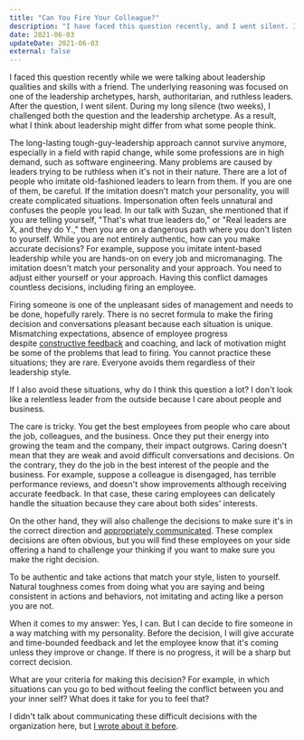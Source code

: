 ```yaml
---
title: "Can You Fire Your Colleague?"
description: "I have faced this question recently, and I went silent. I knew that laying off people or firing someone specific are unpleasant moments of management."
date: 2021-06-03
updateDate: 2021-06-03
external: false
---
```


I faced this question recently while we were talking about leadership qualities and skills with a friend. The underlying reasoning was focused on one of the leadership archetypes, harsh, authoritarian, and ruthless leaders. After the question, I went silent. During my long silence (two weeks), I challenged both the question and the leadership archetype. As a result, what I think about leadership might differ from what some people think.

The long-lasting tough-guy-leadership approach cannot survive anymore, especially in a field with rapid change, while some professions are in high demand, such as software engineering. Many problems are caused by leaders trying to be ruthless when it's not in their nature. There are a lot of people who imitate old-fashioned leaders to learn from them. If you are one of them, be careful. If the imitation doesn't match your personality, you will create complicated situations. Impersonation often feels unnatural and confuses the people you lead. In our talk with Suzan, she mentioned that if you are telling yourself, "That's what true leaders do," or "Real leaders are X, and they do Y.," then you are on a dangerous path where you don't listen to yourself. While you are not entirely authentic, how can you make accurate decisions? For example, suppose you imitate intent-based leadership while you are hands-on on every job and micromanaging. The imitation doesn't match your personality and your approach. You need to adjust either yourself or your approach. Having this conflict damages countless decisions, including firing an employee.

Firing someone is one of the unpleasant sides of management and needs to be done, hopefully rarely. There is no secret formula to make the firing decision and conversations pleasant because each situation is unique. Mismatching expectations, absence of employee progress despite [constructive feedback](/importance-of-the-feedback/) and coaching, and lack of motivation might be some of the problems that lead to firing. You cannot practice these situations; they are rare. Everyone avoids them regardless of their leadership style.

If I also avoid these situations, why do I think this question a lot? I don't look like a relentless leader from the outside because I care about people and business.

The care is tricky. You get the best employees from people who care about the job, colleagues, and the business. Once they put their energy into growing the team and the company, their impact outgrows. Caring doesn't mean that they are weak and avoid difficult conversations and decisions. On the contrary, they do the job in the best interest of the people and the business. For example, suppose a colleague is disengaged, has terrible performance reviews, and doesn't show improvements although receiving accurate feedback. In that case, these caring employees can delicately handle the situation because they care about both sides' interests.

On the other hand, they will also challenge the decisions to make sure it's in the correct direction and [appropriately communicated](/communicating-decisions-in-the-organizations/). These complex decisions are often obvious, but you will find these employees on your side offering a hand to challenge your thinking if you want to make sure you make the right decision.

To be authentic and take actions that match your style, listen to yourself. Natural toughness comes from doing what you are saying and being consistent in actions and behaviors, not imitating and acting like a person you are not.

When it comes to my answer: Yes, I can. But I can decide to fire someone in a way matching with my personality. Before the decision, I will give accurate and time-bounded feedback and let the employee know that it's coming unless they improve or change. If there is no progress, it will be a sharp but correct decision.

What are your criteria for making this decision? For example, in which situations can you go to bed without feeling the conflict between you and your inner self? What does it take for you to feel that?

I didn't talk about communicating these difficult decisions with the organization here, but [I wrote about it before](/communicating-decisions-in-the-organizations/).

